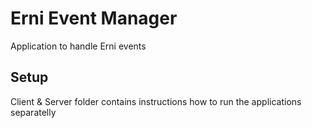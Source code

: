 # Erni Event Manager

Application to handle Erni events

## Setup

Client & Server folder contains instructions how to run the applications separatelly
